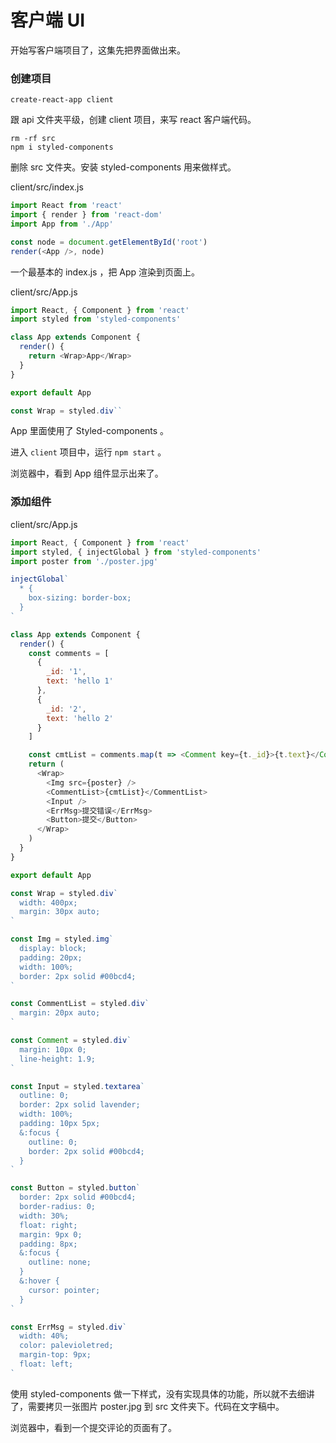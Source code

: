 # 客户端 UI

开始写客户端项目了，这集先把界面做出来。

### 创建项目

```
create-react-app client
```

跟 api 文件夹平级，创建 client 项目，来写 react 客户端代码。

```
rm -rf src
npm i styled-components
```

删除 src 文件夹。安装 styled-components 用来做样式。

client/src/index.js

```js
import React from 'react'
import { render } from 'react-dom'
import App from './App'

const node = document.getElementById('root')
render(<App />, node)
```

一个最基本的 index.js ，把 App 渲染到页面上。

client/src/App.js

```js
import React, { Component } from 'react'
import styled from 'styled-components'

class App extends Component {
  render() {
    return <Wrap>App</Wrap>
  }
}

export default App

const Wrap = styled.div``
```

App 里面使用了 Styled-components 。

进入 `client` 项目中，运行 `npm start` 。

浏览器中，看到 App 组件显示出来了。

### 添加组件

client/src/App.js

```js
import React, { Component } from 'react'
import styled, { injectGlobal } from 'styled-components'
import poster from './poster.jpg'

injectGlobal`
  * {
    box-sizing: border-box;
  }
`

class App extends Component {
  render() {
    const comments = [
      {
        _id: '1',
        text: 'hello 1'
      },
      {
        _id: '2',
        text: 'hello 2'
      }
    ]

    const cmtList = comments.map(t => <Comment key={t._id}>{t.text}</Comment>)
    return (
      <Wrap>
        <Img src={poster} />
        <CommentList>{cmtList}</CommentList>
        <Input />
        <ErrMsg>提交错误</ErrMsg>
        <Button>提交</Button>
      </Wrap>
    )
  }
}

export default App

const Wrap = styled.div`
  width: 400px;
  margin: 30px auto;
`

const Img = styled.img`
  display: block;
  padding: 20px;
  width: 100%;
  border: 2px solid #00bcd4;
`

const CommentList = styled.div`
  margin: 20px auto;
`

const Comment = styled.div`
  margin: 10px 0;
  line-height: 1.9;
`

const Input = styled.textarea`
  outline: 0;
  border: 2px solid lavender;
  width: 100%;
  padding: 10px 5px;
  &:focus {
    outline: 0;
    border: 2px solid #00bcd4;
  }
`

const Button = styled.button`
  border: 2px solid #00bcd4;
  border-radius: 0;
  width: 30%;
  float: right;
  margin: 9px 0;
  padding: 8px;
  &:focus {
    outline: none;
  }
  &:hover {
    cursor: pointer;
  }
`

const ErrMsg = styled.div`
  width: 40%;
  color: palevioletred;
  margin-top: 9px;
  float: left;
`
```

使用 styled-components 做一下样式，没有实现具体的功能，所以就不去细讲了，需要拷贝一张图片 poster.jpg 到 src 文件夹下。代码在文字稿中。

浏览器中，看到一个提交评论的页面有了。
